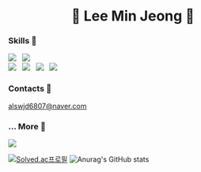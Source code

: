 <h1 align="center">👾 Lee Min Jeong 👾</h1>


</h2>

### Skills 🙉
<img src="https://img.shields.io/badge/python-3776AB?style=for-the-badge&logo=python&logoColor=white"></a> &nbsp;
  <img src="https://img.shields.io/badge/c++-00599C?style=for-the-badge&logo=c%2B%2B&logoColor=white"></a> &nbsp;
  <br>
  <img src="https://img.shields.io/badge/react-61DAFB?style=for-the-badge&logo=react&logoColor=black"> </a> &nbsp;
  <img src="https://img.shields.io/badge/javascript-F7DF1E?style=for-the-badge&logo=javascript&logoColor=black"> </a> &nbsp;
<img src="https://img.shields.io/badge/html5-E34F26?style=for-the-badge&logo=html5&logoColor=white"> </a> &nbsp;
  <img src="https://img.shields.io/badge/css-1572B6?style=for-the-badge&logo=css3&logoColor=white"> </a> &nbsp;
<br>

### Contacts 🙊
alswjd6807@naver.com

### ... More 🐒
<a href="https://min-jeong-lee.notion.site/f77bcddec3a447edaf815161f97afd68" target="_blank"><img src="https://img.shields.io/badge/notion-000000?style=flat&logo=Notion&logoColor=c4a01d"/></a>
  
[![Solved.ac프로필](http://mazassumnida.wtf/api/v2/generate_badge?boj=minddong)](https://solved.ac/minddong)
![Anurag's GitHub stats](https://github-readme-stats.vercel.app/api?username=M1ngD0ng&show_icons=true&theme=dark)

 </div>
